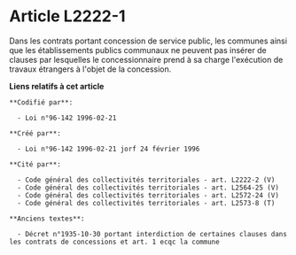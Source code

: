 # Article L2222-1

Dans les contrats portant concession de service public, les communes ainsi que les établissements publics communaux ne
peuvent pas insérer de clauses par lesquelles le concessionnaire prend à sa charge l'exécution de travaux étrangers à l'objet
de la concession.

**Liens relatifs à cet article**

	**Codifié par**:

	  - Loi n°96-142 1996-02-21

	**Créé par**:

	  - Loi n°96-142 1996-02-21 jorf 24 février 1996

	**Cité par**:

	  - Code général des collectivités territoriales - art. L2222-2 (V)
	  - Code général des collectivités territoriales - art. L2564-25 (V)
	  - Code général des collectivités territoriales - art. L2572-24 (V)
	  - Code général des collectivités territoriales - art. L2573-8 (T)

	**Anciens textes**:

	  - Décret n°1935-10-30 portant interdiction de certaines clauses dans les contrats de concessions et art. 1 ecqc la commune
